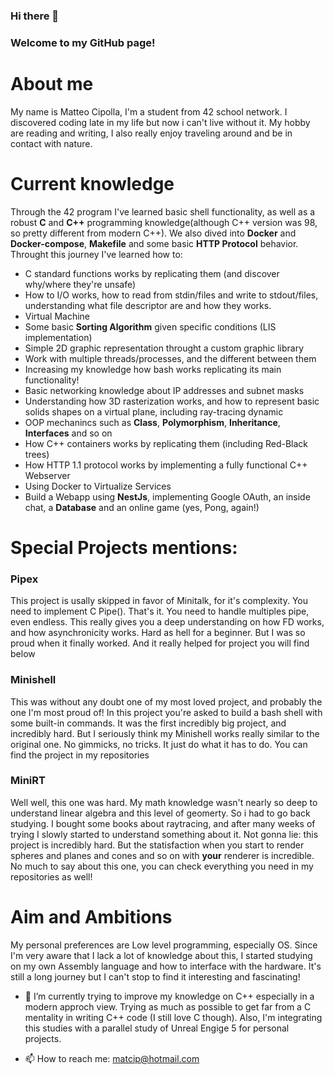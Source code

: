 ### Hi there 👋

<!--
**FraCipolla/FraCipolla** is a ✨ _special_ ✨ repository because its `README.md` (this file) appears on your GitHub profile.

Here are some ideas to get you started:

- 🔭 I’m currently working on ...
- 🌱 I’m currently learning ...
- 👯 I’m looking to collaborate on ...
- 🤔 I’m looking for help with ...
- 💬 Ask me about ...
- 📫 How to reach me: ...
- 😄 Pronouns: ...
- ⚡ Fun fact: ...
-->

### Welcome to my GitHub page!

# About me
My name is Matteo Cipolla, I'm a student from 42 school network. I discovered coding late in my life but now i can't live without it.
My hobby are reading and writing, I also really enjoy traveling around and be in contact with nature.

# Current knowledge
Through the 42 program I've learned basic shell functionality, as well as a robust **C** and **C++** programming knowledge(although C++ version was 98, so pretty different from modern C++).
We also dived into **Docker** and **Docker-compose**, **Makefile** and some basic **HTTP Protocol** behavior.
Throught this journey I've learned how to:
- C standard functions works by replicating them (and discover why/where they're unsafe)
- How to I/O works, how to read from stdin/files and write to stdout/files, understanding what file descriptor are and how they works.
- Virtual Machine
- Some basic **Sorting Algorithm** given specific conditions (LIS implementation)
- Simple 2D graphic representation throught a custom graphic library
- Work with multiple threads/processes, and the different between them
- Increasing my knowledge how bash works replicating its main functionality!
- Basic networking knowledge about IP addresses and subnet masks
- Understanding how 3D rasterization works, and how to represent basic solids shapes on a virtual plane, including ray-tracing dynamic
- OOP mechanincs such as **Class**, **Polymorphism**, **Inheritance**, **Interfaces** and so on
- How C++ containers works by replicating them (including Red-Black trees)
- How HTTP 1.1 protocol works by implementing a fully functional C++ Webserver
- Using Docker to Virtualize Services
- Build a Webapp using **NestJs**, implementing Google OAuth, an inside chat, a **Database** and an online game (yes, Pong, again!)

# Special Projects mentions:
### Pipex
This project is usally skipped in favor of Minitalk, for it's complexity. You need to implement C Pipe(). That's it. You need to handle multiples pipe, even endless. This really gives you a deep understanding on how FD works, and how asynchronicity works.
Hard as hell for a beginner. But I was so proud when it finally worked. And it really helped for project you will find below

### Minishell
This was without any doubt one of my most loved project, and probably the one I'm most proud of!
In this project you're asked to build a bash shell with some built-in commands.
It was the first incredibly big project, and incredibly hard. But I seriously think my Minishell works really similar to the original one. No gimmicks, no tricks. It just do what it has to do. You can find the project in my repositories

### MiniRT
Well well, this one was hard. My math knowledge wasn't nearly so deep to understand linear algebra and this level of geomerty. So i had to go back studying. I bought some books about raytracing, and after many weeks of trying I slowly started to understand something about it.
Not gonna lie: this project is incredibly hard. But the statisfaction when you start to render spheres and planes and cones and so on with **your** renderer is incredible. No much to say about this one, you can check everything you need in my repositories as well!

# Aim and Ambitions
My personal preferences are Low level programming, especially OS. Since I'm very aware that I lack a lot of knowledge about this, I started studying on my own Assembly language and how to interface with the hardware. It's still a long journey but I can't stop to find it interesting and fascinating!

- 🔭 I’m currently trying to improve my knowledge on C++ especially in a modern approch view. Trying as much as possible to get far from a C mentality in writing C++ code (I still love C though). Also, I'm integrating this studies with a parallel study of Unreal Engige 5 for personal projects.

- 📫 How to reach me: matcip@hotmail.com
